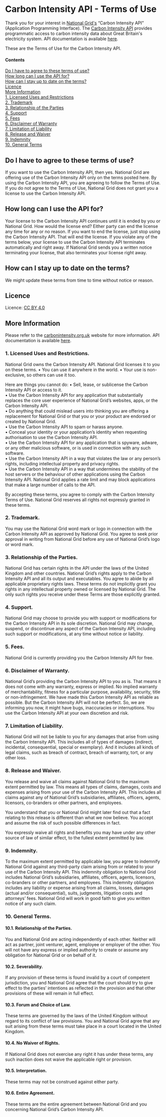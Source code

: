 # Carbon Intensity API - Terms of Use

Thank you for your interest in [National Grid's](http://www2.nationalgrid.com/uk/) “Carbon Intensity API” (Application Programming Interface). The [Carbon Intensity API](http://carbonintensity.org.uk) provides programmatic access to carbon intensity data about Great Britain's electricity system. API documentation is available [here](https://carbon-intensity.github.io/api-definitions/#carbon-intensity-api-v1-0-0). 

These are the Terms of Use for the Carbon Intensity API.

#### Contents
[Do I have to agree to these terms of use?](https://github.com/carbon-intensity/terms/blob/master/README.md#do-i-have-to-agree-to-these-terms-of-use) <br>
[How long can I use the API for?](https://github.com/carbon-intensity/terms/blob/master/README.md#how-long-can-i-use-the-api-for)<br>
[How can I stay up to date on the terms?](https://github.com/carbon-intensity/terms/blob/master/README.md#how-can-i-stay-up-to-date-on-the-terms)<br>
[Licence](https://github.com/carbon-intensity/terms/blob/master/README.md#licence)<br>
[More Information](https://github.com/carbon-intensity/terms/blob/master/README.md#more-information)<br>
[1.	Licensed Uses and Restrictions](https://github.com/carbon-intensity/terms/blob/master/README.md#1licensed-uses-and-restrictions)<br>
[2. Trademark](https://github.com/carbon-intensity/terms/blob/master/README.md#2-trademark)<br>
[3. Relationship of the Parties](https://github.com/carbon-intensity/terms/blob/master/README.md#3-relationship-of-the-parties)<br>
[4. Support](https://github.com/carbon-intensity/terms/blob/master/README.md#4-support)<br>
[5. Fees](https://github.com/carbon-intensity/terms/blob/master/README.md#5-fees)<br>
[6. Disclaimer of Warranty](https://github.com/carbon-intensity/terms/blob/master/README.md#6-disclaimer-of-warranty)<br>
[7. Limitation of Liability](https://github.com/carbon-intensity/terms/blob/master/README.md#7-limitation-of-liability)<br>
[8. Release and Waiver](https://github.com/carbon-intensity/terms/blob/master/README.md#8-release-and-waiver)<br>
[9. Indemnity](https://github.com/carbon-intensity/terms/blob/master/README.md#9-indemnity)<br>
[10. General Terms](https://github.com/carbon-intensity/terms/blob/master/README.md#10-general-terms)<br>


## Do I have to agree to these terms of use? 
If you want to use the Carbon Intensity API, then yes. National Grid are offering use of the Carbon Intensity API only on the terms posted here. By using the Carbon Intensity API, you are agreeing to follow the Terms of Use. If you do not agree to the Terms of Use, National Grid does not grant you a license to use the Carbon Intensity API.

## How long can I use the API for? 
Your license to the Carbon Intensity API continues until it is ended by you or National Grid.
How would the license end? Either party can end the license any time for any or no reason. If you want to end the license, just stop using the Carbon Intensity API. That will end the license. If you violate any of the terms below, your license to use the Carbon Intensity API terminates automatically and right away. If National Grid sends you a written notice terminating your license, that also terminates your license right away.

## How can I stay up to date on the terms? 
We might update these terms from time to time without notice or reason.

## Licence 
Licence: [CC BY 4.0](https://creativecommons.org/licenses/by/4.0/)

## More Information
Please refer to the [carbonintensity.org.uk](http://carbonintensity.org.uk) website for more information. API documentation is available [here](https://carbon-intensity.github.io/api-definitions/#carbon-intensity-api-v1-0-0).



### 1.	Licensed Uses and Restrictions.
National Grid owns the Carbon Intensity API. National Grid licenses it to you on these terms.
•	You can use it anywhere in the world.
•	Your use is non-exclusive, so others can use it too.

Here are things you cannot do:
•	Sell, lease, or sublicense the Carbon Intensity API or access to it.<br>
•	Use the Carbon Intensity API for any application that substantially replaces the core user experience of National Grid’s websites, apps, or the Carbon Intensity API.<br>
•	Do anything that could mislead users into thinking you are offering a replacement for National Grid or that you or your product are endorsed or created by National Grid.<br>
•	Use the Carbon Intensity API to spam or harass anyone.<br>
•	Conceal your identity or your application’s identity when requesting authorisation to use the Carbon Intensity API.<br>
•	Use the Carbon Intensity API for any application that is spyware, adware, or any other malicious software, or is used in connection with any such software.<br>
•	Use the Carbon Intensity API in a way that violates the law or any person’s rights, including intellectual property and privacy rights.<br>
•	Use the Carbon Intensity API in a way that undermines the stability of the host servers or the behaviour of other applications using the Carbon Intensity API. National Grid applies a rate limit and may block applications that make a large number of calls to the API.<br>

By accepting these terms, you agree to comply with the Carbon Intensity Terms of Use. National Grid reserves all rights not expressly granted in these terms.

### 2. Trademark.
You may use the National Grid word mark or logo in connection with the Carbon Intensity API as approved by National Grid. You agree to seek prior approval in writing from National Grid before any use of National Grid’s logo or word mark.

### 3. Relationship of the Parties.
National Grid has certain rights in the API under the laws of the United Kingdom and other countries. National Grid’s rights apply to the Carbon Intensity API and all its output and executables. You agree to abide by all applicable proprietary rights laws.
These terms do not implicitly grant you rights in any intellectual property owned or licensed by National Grid. The only such rights you receive under these Terms are those explicitly granted.

### 4. Support.
National Grid may choose to provide you with support or modifications for the Carbon Intensity API in its sole discretion. National Grid may change, suspend, or discontinue any aspect of the Carbon Intensity API, including such support or modifications, at any time without notice or liability.

### 5. Fees.
National Grid is currently providing you the Carbon Intensity API for free.

### 6. Disclaimer of Warranty.
National Grid’s providing the Carbon Intensity API to you as is. That means it does not come with any warranty, express or implied. No implied warranty of merchantability, fitness for a particular purpose, availability, security, title or non-infringement. We have made this Carbon Intensity API as reliable as possible. But the Carbon Intensity API will not be perfect. So, we are informing you now, it might have bugs, inaccuracies or interruptions. You use the Carbon Intensity API at your own discretion and risk.

### 7. Limitation of Liability.
National Grid will not be liable to you for any damages that arise from using the Carbon Intensity API. This includes all of types of damages (indirect, incidental, consequential, special or exemplary). And it includes all kinds of legal claims, such as breach of contract, breach of warranty, tort, or any other loss.

### 8. Release and Waiver.
You release and waive all claims against National Grid to the maximum extent permitted by law. This means all types of claims, damages, costs and expenses arising from your use of the Carbon Intensity API. This includes all claims against any of National Grid’s subsidiaries, affiliates, officers, agents, licensors, co-branders or other partners, and employees.

You understand that you or National Grid might later find out that a fact relating to this release is different than what we now believe. You accept and assume the risk of such possible differences in fact.

You expressly waive all rights and benefits you may have under any other source of law of similar effect, to the fullest extent permitted by law.

### 9. Indemnity.
To the maximum extent permitted by applicable law, you agree to indemnify National Grid against any third-party claim arising from or related to your use of the Carbon Intensity API. This indemnity obligation to National Grid includes National Grid’s subsidiaries, affiliates, officers, agents, licensors, co-branders or other partners, and employees. This indemnity obligation includes any liability or expense arising from all claims, losses, damages (actual and/or consequential), suits, judgments, litigation costs and attorneys’ fees. National Grid will work in good faith to give you written notice of any such claim.

### 10. General Terms.
#### 10.1. Relationship of the Parties. 
You and National Grid are acting independently of each other. Neither will act as partner, joint venturer, agent, employee or employer of the other. You will not have any express or implied authority to create or assume any obligation for National Grid or on behalf of it.
#### 10.2. Severability. 
If any provision of these terms is found invalid by a court of competent jurisdiction, you and National Grid agree that the court should try to give effect to the parties’ intentions as reflected in the provision and that other provisions of these will remain in full effect.
#### 10.3. Forum and Choice of Law. 
These terms are governed by the laws of the United Kingdom without regard to its conflict of law provisions. You and National Grid agree that any suit arising from these terms must take place in a court located in the United Kingdom.
#### 10.4. No Waiver of Rights. 
If National Grid does not exercise any right it has under these terms, any such inaction does not waive the applicable right or provision.
#### 10.5. Interpretation. 
These terms may not be construed against either party.
#### 10.6. Entire Agreement. 
These terms are the entire agreement between National Grid and you concerning National Grid’s Carbon Intensity API.
